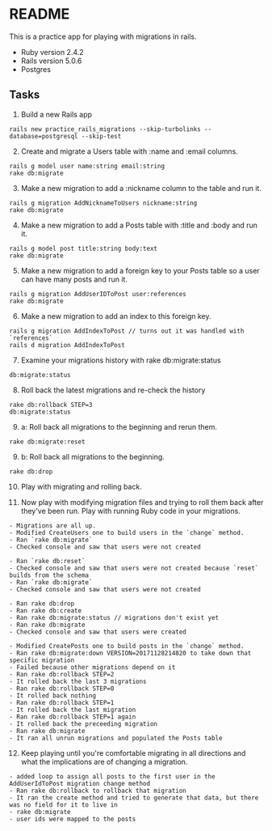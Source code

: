 # README

This is a practice app for playing with migrations in rails.

* Ruby version 2.4.2
* Rails version 5.0.6
* Postgres

## Tasks

1. Build a new Rails app
```
rails new practice_rails_migrations --skip-turbolinks --database=postgresql --skip-test
```

2. Create and migrate a Users table with :name and :email columns.
```
rails g model user name:string email:string
rake db:migrate
```

3. Make a new migration to add a :nickname column to the table and run it.
```
rails g migration AddNicknameToUsers nickname:string
rake db:migrate
```

4. Make a new migration to add a Posts table with :title and :body and run it.
```
rails g model post title:string body:text
rake db:migrate
```

5. Make a new migration to add a foreign key to your Posts table so a user can have many posts and run it.
```
rails g migration AddUserIDToPost user:references
rake db:migrate
```

6. Make a new migration to add an index to this foreign key.
```
rails g migration AddIndexToPost // turns out it was handled with `references`
rails d migration AddIndexToPost
```

7. Examine your migrations history with rake db:migrate:status
```
db:migrate:status
```

8. Roll back the latest migrations and re-check the history
```
rake db:rollback STEP=3
db:migrate:status
```

9. a: Roll back all migrations to the beginning and rerun them.
```
rake db:migrate:reset
```

9. b: Roll back all migrations to the beginning.
```
rake db:drop
```

10. Play with migrating and rolling back.

11. Now play with modifying migration files and trying to roll them back after they've been run. Play with running Ruby code in your migrations.
```
- Migrations are all up.
- Modified CreateUsers one to build users in the `change` method.
- Ran `rake db:migrate`
- Checked console and saw that users were not created
```

```
- Ran `rake db:reset`
- Checked console and saw that users were not created because `reset` builds from the schema
- Ran `rake db:migrate`
- Checked console and saw that users were not created
```

```
- Ran rake db:drop
- Ran rake db:create
- Ran rake db:migrate:status // migrations don't exist yet
- Ran rake db:migrate
- Checked console and saw that users were created
```

```
- Modified CreatePosts one to build posts in the `change` method.
- Ran rake db:migrate:down VERSION=20171128214820 to take down that specific migration
- Failed because other migrations depend on it
- Ran rake db:rollback STEP=2
- It rolled back the last 3 migrations
- Ran rake db:rollback STEP=0
- It rolled back nothing
- Ran rake db:rollback STEP=1
- It rolled back the last migration
- Ran rake db:rollback STEP=1 again
- It rolled back the preceeding migration
- Ran rake db:migrate
- It ran all unrun migrations and populated the Posts table
```

12. Keep playing until you're comfortable migrating in all directions and what the implications are of changing a migration.
```
- added loop to assign all posts to the first user in the AddUserIdToPost migration change method
- Ran rake db:rollback to rollback that migration
- It ran the create method and tried to generate that data, but there was no field for it to live in
- rake db:migrate
- user ids were mapped to the posts
```
